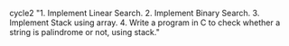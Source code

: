 cycle2
"1. Implement Linear Search.
2. Implement Binary Search.
3. Implement Stack using array.
4. Write a program in C to check whether a string is palindrome or not, using stack."
